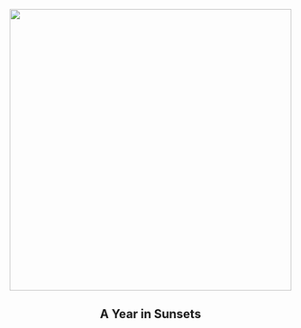 
<p align="center"><img src="https://apod.nasa.gov/apod/image/2412/SunsetYearOmar800.jpg" width="500" height="500"></p>
<h2 align="center"> A Year in Sunsets </h2>
